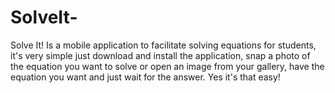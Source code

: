# SolveIt-
Solve It! Is a mobile application to facilitate solving equations for students, it's very simple just download and install the application, snap a photo of the equation you want to solve or open an image from your gallery, have the equation you want and just wait for the answer. Yes it's that easy!
